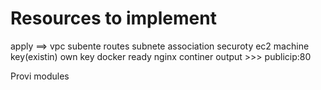 # Resources to implement 

apply ==> vpc subente routes subnete association securoty ec2 machine key(existin) own key 
docker ready 
nginx continer 
output >>> publicip:80


Provi
modules
